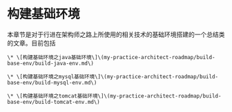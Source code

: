 # 构建基础环境

本章节是对于行进在架构师之路上所使用的相关技术的基础环境搭建的一个总结类的文章。目前包括

    \* \[构建基础环境之java基础环境\]\(my-practice-architect-roadmap/build-base-env/build-java-env.md\)

    \* \[构建基础环境之mysql基础环境\]\(my-practice-architect-roadmap/build-base-env/build-mysql-env.md\)

    \* \[构建基础环境之tomcat基础环境\]\(my-practice-architect-roadmap/build-base-env/build-tomcat-env.md\)


